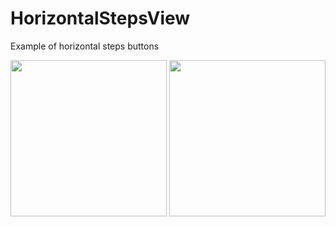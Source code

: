 # HorizontalStepsView

Example of horizontal steps buttons 

<img src="https://habrastorage.org/web/551/baf/453/551baf45393642a3941f84b73b1d6f00.png" width="250" /> <img src="https://habrastorage.org/web/fe3/573/9e1/fe35739e16c54d06814dced910d08453.png" width="250" />
